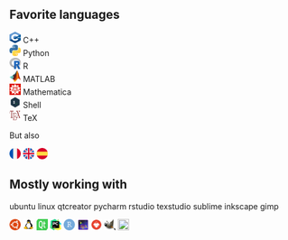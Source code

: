 ## Favorite languages

<img src="icons/cpp.png" width="20" height="20"> C++  
<img src="icons/python.png" width="20" height="20"> Python  
<img src="icons/r.png" width="20" height="20"> R  
<img src="icons/matlab.png" width="20" height="20"> MATLAB  
<img src="icons/mathematica.png" width="20" height="20"> Mathematica  
<img src="icons/bash.png" width="20" height="20"> Shell  
<img src="icons/tex.png" width="20" height="20"> TeX  

But also

<img src="icons/france.png" width="20" height="20"> <img src="icons/united-kingdom.png" width="20" height="20"> <img src="icons/spain.png" width="20" height="20">

## Mostly working with

ubuntu linux qtcreator pycharm rstudio texstudio sublime inkscape gimp

<img src="icons/ubuntu.png" width="20" height="20">
<img src="icons/linux.png" width="20" height="20">
<img src="icons/qtcreator.png" width="20" height="20">
<img src="icons/pycharm.png" width="20" height="20">
<img src="icons/rstudio.png" width="20" height="20">
<img src="icons/texstudio.png" width="20" height="20">
<img src="icons/inkscape.png" width="20" height="20">
<img src="icons/gimp.png" width="20" height="20">
<img src="icons/sublime.png" width="20" height="20">